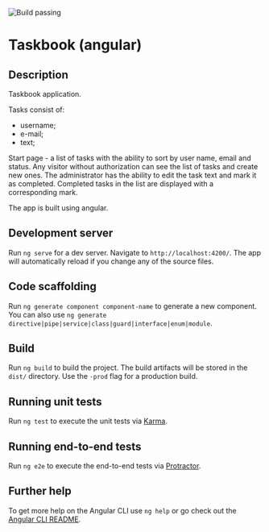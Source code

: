 ![Build passing](https://img.shields.io/badge/build-passing-brightgreen)

# Taskbook (angular)

## Description

Taskbook application.

Tasks consist of:
- username;
- e-mail;
- text;

Start page - a list of tasks with the ability to sort by user name, email and status. Any visitor without authorization can see the list of tasks and create new ones.
The administrator has the ability to edit the task text and mark it as completed. Completed tasks in the list are displayed with a corresponding mark.

The app is built using angular.

## Development server

Run `ng serve` for a dev server. Navigate to `http://localhost:4200/`. The app will automatically reload if you change any of the source files.

## Code scaffolding

Run `ng generate component component-name` to generate a new component. You can also use `ng generate directive|pipe|service|class|guard|interface|enum|module`.

## Build

Run `ng build` to build the project. The build artifacts will be stored in the `dist/` directory. Use the `-prod` flag for a production build.

## Running unit tests

Run `ng test` to execute the unit tests via [Karma](https://karma-runner.github.io).

## Running end-to-end tests

Run `ng e2e` to execute the end-to-end tests via [Protractor](http://www.protractortest.org/).

## Further help

To get more help on the Angular CLI use `ng help` or go check out the [Angular CLI README](https://github.com/angular/angular-cli/blob/master/README.md).
